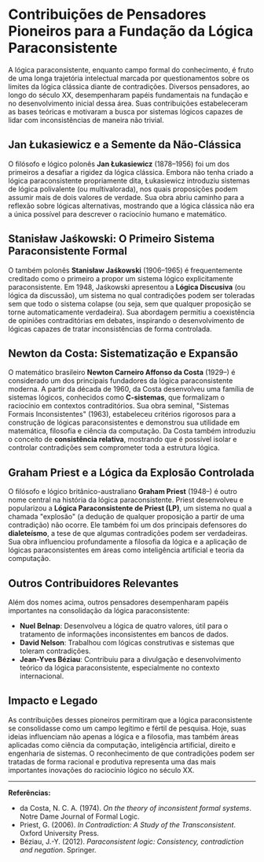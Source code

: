 
# Contribuições de Pensadores Pioneiros para a Fundação da Lógica Paraconsistente

A lógica paraconsistente, enquanto campo formal do conhecimento, é fruto de uma longa trajetória intelectual marcada por questionamentos sobre os limites da lógica clássica diante de contradições. Diversos pensadores, ao longo do século XX, desempenharam papéis fundamentais na fundação e no desenvolvimento inicial dessa área. Suas contribuições estabeleceram as bases teóricas e motivaram a busca por sistemas lógicos capazes de lidar com inconsistências de maneira não trivial.

## Jan Łukasiewicz e a Semente da Não-Clássica

O filósofo e lógico polonês **Jan Łukasiewicz** (1878–1956) foi um dos primeiros a desafiar a rigidez da lógica clássica. Embora não tenha criado a lógica paraconsistente propriamente dita, Łukasiewicz introduziu sistemas de lógica polivalente (ou multivalorada), nos quais proposições podem assumir mais de dois valores de verdade. Sua obra abriu caminho para a reflexão sobre lógicas alternativas, mostrando que a lógica clássica não era a única possível para descrever o raciocínio humano e matemático.

## Stanisław Jaśkowski: O Primeiro Sistema Paraconsistente Formal

O também polonês **Stanisław Jaśkowski** (1906–1965) é frequentemente creditado como o primeiro a propor um sistema lógico explicitamente paraconsistente. Em 1948, Jaśkowski apresentou a **Lógica Discusiva** (ou lógica da discussão), um sistema no qual contradições podem ser toleradas sem que todo o sistema colapse (ou seja, sem que qualquer proposição se torne automaticamente verdadeira). Sua abordagem permitiu a coexistência de opiniões contraditórias em debates, inspirando o desenvolvimento de lógicas capazes de tratar inconsistências de forma controlada.

## Newton da Costa: Sistematização e Expansão

O matemático brasileiro **Newton Carneiro Affonso da Costa** (1929–) é considerado um dos principais fundadores da lógica paraconsistente moderna. A partir da década de 1960, da Costa desenvolveu uma família de sistemas lógicos, conhecidos como **C-sistemas**, que formalizam o raciocínio em contextos contraditórios. Sua obra seminal, "Sistemas Formais Inconsistentes" (1963), estabeleceu critérios rigorosos para a construção de lógicas paraconsistentes e demonstrou sua utilidade em matemática, filosofia e ciência da computação. Da Costa também introduziu o conceito de **consistência relativa**, mostrando que é possível isolar e controlar contradições sem comprometer toda a estrutura lógica.

## Graham Priest e a Lógica da Explosão Controlada

O filósofo e lógico britânico-australiano **Graham Priest** (1948–) é outro nome central na história da lógica paraconsistente. Priest desenvolveu e popularizou a **Lógica Paraconsistente de Priest (LP)**, um sistema no qual a chamada "explosão" (a dedução de qualquer proposição a partir de uma contradição) não ocorre. Ele também foi um dos principais defensores do **dialeteísmo**, a tese de que algumas contradições podem ser verdadeiras. Sua obra influenciou profundamente a filosofia da lógica e a aplicação de lógicas paraconsistentes em áreas como inteligência artificial e teoria da computação.

## Outros Contribuidores Relevantes

Além dos nomes acima, outros pensadores desempenharam papéis importantes na consolidação da lógica paraconsistente:

- **Nuel Belnap**: Desenvolveu a lógica de quatro valores, útil para o tratamento de informações inconsistentes em bancos de dados.
- **David Nelson**: Trabalhou com lógicas construtivas e sistemas que toleram contradições.
- **Jean-Yves Béziau**: Contribuiu para a divulgação e desenvolvimento teórico da lógica paraconsistente, especialmente no contexto internacional.

## Impacto e Legado

As contribuições desses pioneiros permitiram que a lógica paraconsistente se consolidasse como um campo legítimo e fértil de pesquisa. Hoje, suas ideias influenciam não apenas a lógica e a filosofia, mas também áreas aplicadas como ciência da computação, inteligência artificial, direito e engenharia de sistemas. O reconhecimento de que contradições podem ser tratadas de forma racional e produtiva representa uma das mais importantes inovações do raciocínio lógico no século XX.

---
**Referências:**
- da Costa, N. C. A. (1974). *On the theory of inconsistent formal systems*. Notre Dame Journal of Formal Logic.
- Priest, G. (2006). *In Contradiction: A Study of the Transconsistent*. Oxford University Press.
- Béziau, J.-Y. (2012). *Paraconsistent logic: Consistency, contradiction and negation*. Springer.
```
